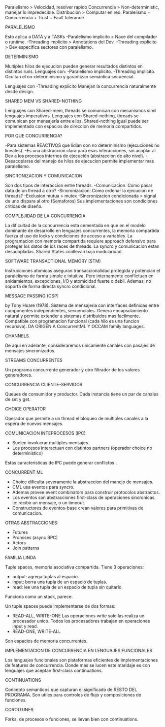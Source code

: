 Paralelismo > Velocidad, resolver rapido
Concurrencia > Non-deterministic, manejar lo impredecible.
Distribución > Computar en red. Paralelismo + Concurrencia + Trust + Fault tolerance


PARALELISMO

Esto aplica a DATA y a TASKs
-Paralelismo implicito > Nace del compilador o runtime.
-Threading implícito > Annotations del Dev.
-Threading explicito > Dev especifica sectores con paralelismo.


DETERMINISMO

Multiples hilos de ejecucion pueden generar resultados distintos en distintos runs.
Lenguajes con:
-Paralelismo implicito.
-Threading implícito.
Ocultan el no-determinismo y garantizan semántica secuencial.

Lenguajes con
-Threading explicito
Manejan la concurrencia naturalmente desde design.


SHARED MEM VS SHARED-NOTHING

Lenguajes con Shared-mem, threads se comunican con mecanismos simil lenguajes 
imperativos.
Lenguajes con Shared-nothing, threads se comunican por mensajería entre ellos.
Shared-nothing igual puede ser implementado con espacios de direccion de memoria compartidos.


POR QUE CONCURRENCIA?

-Para sistemas REACTIVOS que lidian con no determinismo (ejecuciones no lineales).
-Es una abstraccion clara para esas interacciones, sin acoplar al Dev a los
procesos internos de ejecución (abstraccion de alto nivel).
-Desacoplarse del manejo de hilos de ejecucion permite implementar mas paralelismo.


SINCRONIZACION Y COMUNICACION

Son dos tipos de interaccion entre threads.
-Comunicacion: Como pasar data de un thread a otro?
-Sincronizacion: Como ordenar la ejecucion de threads?
	-Exclusion mutua > mutex
	-Sincronizacion condicionada > signal de uno dispara al otro (Semaforos)
Sus implementaciones son condiciones criticas de diseño.


COMPLEJIDAD DE LA CONCURRENCIA

La dificultad de la concurrencia esta cementada en que en el modelo dominante
de desarrollo en lenguajes concurrentes, la memoria compartida fuerza el uso
de locks y condiciones de acceso a variables.
La programacion con memoria compartida requiere approach defensivo para 
proteger los datos de los races de threads.
La syncro y comunicacion estan desacopladas.
Shared States conllevan baja modularidad.


SOFTWARE TRANSACTIONAL MEMORY (STM)

Instrucciones atomicas aseguran transaccionalidad protegida y potencian
el paralelismo de forma simple e intuitiva. Pero internamente conflictuan
en anidamientos, excepciones, I/O y atomicidad fuerte o debil.
Ademas, no soporta de forma directa syncro condicional.


MESSAGE PASSING (CSP)

by Tony Hoare (1978).
Sistema de mensajeria con interfaces definidas entre componentes independientes,
secuenciales. Genera encapsulamiento natural y permite extender a sistemas
distribuidos mas facilmente. Compatible con programacion funcional (cada hilo 
es una funcion recursiva).
DA ORIGEN A ConcurrentML Y OCCAM family languages.


CHANNELS

De aqui en adelante, consideraremos unicamente canales con pasajes de
mensajes sincronizados. 


STREAMS CONCURRENTES

Un programa concurrente generador y otro filtrador de los valores generadores.

CONCURRENCIA CLIENTE-SERVIDOR

Queues de consumidor y productor. Cada instancia tiene un par de canales
de set y get.

CHOICE OPERATOR

Operador que permite a un thread el bloqueo de multiples canales a la espera
de nuevos mensajes.


COMUNICACION INTEPROCESOS (IPC)

* Suelen involucrar multiples mensajes.
* Los procesos interactuan con distintos partners (operador choice no
deterministico)

Estas caracteristicas de IPC puede generar conflictos .


CONCURRENT ML

* Choice dificulta severamente la abstraccion del manejo de mensajes.
* CML usa eventos para syncro.
* Ademas provee event combinators para construir protocolos abstractos.
* Los eventos son abstracciones first-class de operaciones sincronicas. ie:
recibir un mensaje, o un timeout.
* Constructores de eventos-base crean valores para primitivas de comunicacion.

OTRAS ABSTRACCIONES:

* Futures
* Promises (async RPC)
* Actors
* Join patterns


FAMILIA LINDA

Tuple spaces, memoria asociativa compartida. Tiene 3 operaciones:
* output: agrega tuplas al espacio.
* input: borra una tupla de un espacio de tuplas.
* read: lee una tupla de un espacio de tupla sin quitarlo.

Funciona como un stack, parece.

Un tuple spaces puede implementarse de dos formas:
* READ-ALL, WRITE-ONE
	Las operaciones write solo las realiza un procesador unico.
	Todos los procesadores trabajan en operaciones input y read.
* READ-ONE, WRITE-ALL

Son espacios de memoria concurrentes.


IMPLEMENTACION DE CONCURRENCIA EN LENGUAJES FUNCIONALES

Los lenguajes funcionales son plataformas eficientes de implementaciones de 
features de concurrencia.
Donde mas se lucen este maridaje es con lenguajes que aceptan first-class 
continuations.

CONTINUATIONS

Concepto semanticos que capturan el significado de RESTO DEL PROGRAMA.
Son utiles para controles de flujo y composiciones de funciones.

COROUTINES

Forks, de procesos o funciones, se llevan bien con continuations.


